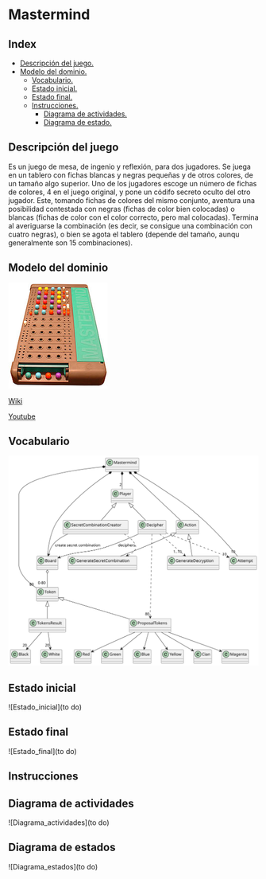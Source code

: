 # Mastermind

## Index

* [Descripción del juego.](#description)
* [Modelo del dominio.](#domain_model)
    * [Vocabulario.](#vocabulary)
    * [Estado inicial.](#initial_state)
    * [Estado final.](#final_state)
    * [Instrucciones.](#instructions)
      * [Diagrama de actividades.](#activity_diagram)
      * [Diagrama de estado.](#state_diagram)


## Descripción del juego <div id = 'description'/>

Es un juego de mesa, de ingenio y reflexión, para dos jugadores.
Se juega en un tablero con fichas blancas y negras pequeñas y de otros colores, de un tamaño algo superior. Uno de los jugadores escoge un número de fichas de colores, 4 en el juego original, y pone un códifo secreto oculto del otro jugador. Este, tomando fichas de colores del mismo conjunto, aventura una posibilidad contestada con negras (fichas de color bien colocadas) o blancas (fichas de color con el color correcto, pero mal colocadas).
Termina al averiguarse la combinación (es decir, se consigue una combinación con cuatro negras), o bien se agota el tablero (depende del tamaño, aunqu generalmente son 15 combinaciones).

## Modelo del dominio <div id = 'domain_model'/>

![Mastermind](/Diagrams/out/mastermind.jpg)

[Wiki](https://es.wikipedia.org/wiki/Mastermind)

[Youtube](https://www.youtube.com/watch?v=2-hTeg2M6GQ)

## Vocabulario <div id = 'vocabulary'/>

![Vocabulario](/Diagrams/out/Vocabulary.svg)

## Estado inicial <div id = 'initial_state'/>

![Estado_inicial](to do)

## Estado final <div id = 'final_state'/>

![Estado_final](to do)

## Instrucciones <div id = 'instructions'/>

## Diagrama de actividades <div id = 'activity_diagram'/>

![Diagrama_actividades](to do)

## Diagrama de estados <div id = 'state_diagram'/>

![Diagrama_estados](to do)

